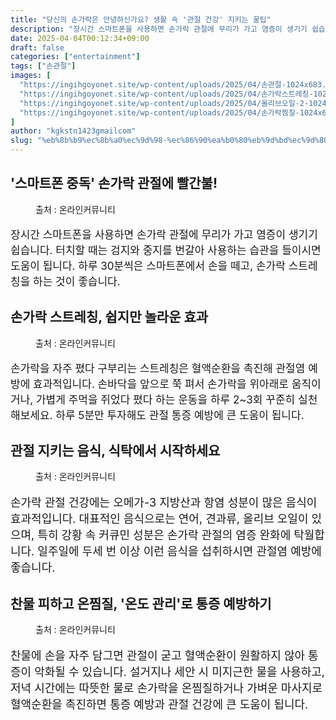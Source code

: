 ```yaml
---
title: "당신의 손가락은 안녕하신가요? 생활 속 '관절 건강' 지키는 꿀팁"
description: "장시간 스마트폰을 사용하면 손가락 관절에 무리가 가고 염증이 생기기 쉽습니다. 터치할 때는 검지와 중지를 번갈아 사용하는 습관을 들이시면 도움이 됩니다. 하루 30분씩은 스마트폰에서 손을 떼고, 손가락 스트레칭을 하는 것이 좋습니다."
date: 2025-04-04T00:12:34+09:00
draft: false
categories: ["entertainment"]
tags: ["손관절"]
images: [
  "https://ingihgoyonet.site/wp-content/uploads/2025/04/손관절-1024x683.jpg"
  "https://ingihgoyonet.site/wp-content/uploads/2025/04/손가락스트레칭-1024x683.jpg"
  "https://ingihgoyonet.site/wp-content/uploads/2025/04/올리브오일-2-1024x683.jpg"
  "https://ingihgoyonet.site/wp-content/uploads/2025/04/손가락찜질-1024x690.jpg"
]
author: "kgkstn1423gmailcom"
slug: "%eb%8b%b9%ec%8b%a0%ec%9d%98-%ec%86%90%ea%b0%80%eb%9d%bd%ec%9d%80-%ec%95%88%eb%85%95%ed%95%98%ec%8b%a0%ea%b0%80%ec%9a%94-%ec%83%9d%ed%99%9c-%ec%86%8d-%ea%b4%80%ec%a0%88-%ea%b1%b4%ea%b0%95"
---
```


<h2 >'스마트폰 중독' 손가락 관절에 빨간불!</h2> <figure ><img src="https://ingihgoyonet.site/wp-content/uploads/2025/04/손관절-1024x683.jpg" alt="" style="aspect-ratio:16/9;object-fit:cover"/><figcaption >출처 : 온라인커뮤니티</figcaption></figure> <p style="font-size:17px">장시간 스마트폰을 사용하면 손가락 관절에 무리가 가고 염증이 생기기 쉽습니다. 터치할 때는 검지와 중지를 번갈아 사용하는 습관을 들이시면 도움이 됩니다. 하루 30분씩은 스마트폰에서 손을 떼고, 손가락 스트레칭을 하는 것이 좋습니다.</p> <h2 >손가락 스트레칭, 쉽지만 놀라운 효과</h2> <figure ><img src="https://ingihgoyonet.site/wp-content/uploads/2025/04/손가락스트레칭-1024x683.jpg" alt="" style="aspect-ratio:16/9;object-fit:cover"/><figcaption >출처 : 온라인커뮤니티</figcaption></figure> <p style="font-size:17px">손가락을 자주 폈다 구부리는 스트레칭은 혈액순환을 촉진해 관절염 예방에 효과적입니다. 손바닥을 앞으로 쭉 펴서 손가락을 위아래로 움직이거나, 가볍게 주먹을 쥐었다 폈다 하는 운동을 하루 2~3회 꾸준히 실천해보세요. 하루 5분만 투자해도 관절 통증 예방에 큰 도움이 됩니다.</p> <h2 >관절 지키는 음식, 식탁에서 시작하세요</h2> <figure ><img src="https://ingihgoyonet.site/wp-content/uploads/2025/04/올리브오일-2-1024x683.jpg" alt="" style="aspect-ratio:16/9;object-fit:cover"/><figcaption >출처 : 온라인커뮤니티</figcaption></figure> <p style="font-size:18px">손가락 관절 건강에는 오메가-3 지방산과 항염 성분이 많은 음식이 효과적입니다. 대표적인 음식으로는 연어, 견과류, 올리브 오일이 있으며, 특히 강황 속 커큐민 성분은 손가락 관절의 염증 완화에 탁월합니다. 일주일에 두세 번 이상 이런 음식을 섭취하시면 관절염 예방에 좋습니다.</p> <h2 >찬물 피하고 온찜질, '온도 관리'로 통증 예방하기</h2> <figure ><img src="https://ingihgoyonet.site/wp-content/uploads/2025/04/손가락찜질-1024x690.jpg" alt="" style="aspect-ratio:16/9;object-fit:cover"/><figcaption >출처 : 온라인커뮤니티</figcaption></figure> <p style="font-size:18px">찬물에 손을 자주 담그면 관절이 굳고 혈액순환이 원활하지 않아 통증이 악화될 수 있습니다. 설거지나 세안 시 미지근한 물을 사용하고, 저녁 시간에는 따뜻한 물로 손가락을 온찜질하거나 가벼운 마사지로 혈액순환을 촉진하면 통증 예방과 관절 건강에 큰 도움이 됩니다.</p>